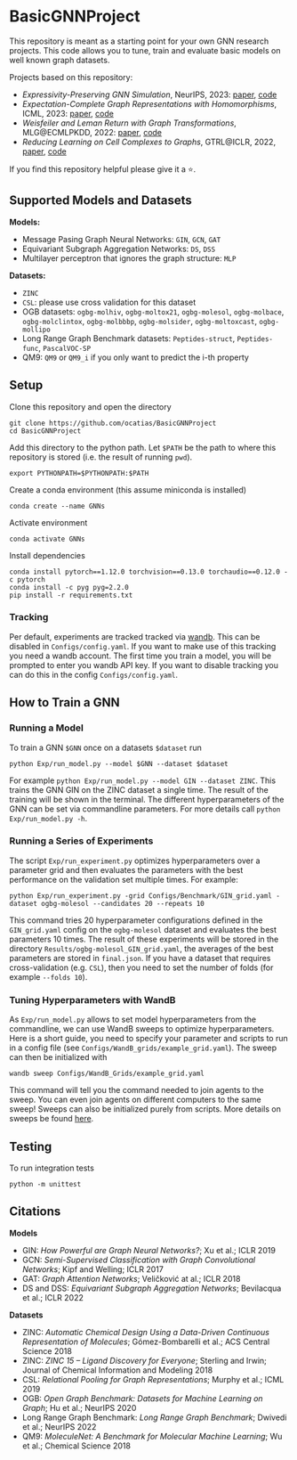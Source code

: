# BasicGNNProject
This repository is meant as a starting point for your own GNN research projects. This code allows you to tune, train and evaluate basic models on well known graph datasets. 

Projects based on this repository:
- _Expressivity-Preserving GNN Simulation_, NeurIPS, 2023: [paper](https://openreview.net/forum?id=ytTfonl9Wd), [code](https://github.com/ocatias/GNN-Simulation)
- _Expectation-Complete Graph Representations with Homomorphisms_, ICML, 2023: [paper](https://openreview.net/forum?id=ppgRPC14uI), [code](https://github.com/ocatias/HomCountGNNs)
- _Weisfeiler and Leman Return with Graph Transformations_, MLG@ECMLPKDD, 2022: [paper](https://openreview.net/pdf?id=Oq5mzL-3SUV), [code](https://github.com/ocatias/WL_Return)
- _Reducing Learning on Cell Complexes to Graphs_, GTRL@ICLR, 2022, [paper](https://openreview.net/pdf?id=HKUxAE-J6lq), [code](https://github.com/ocatias/CellComplexesToGraphs)

If you find this repository helpful please give it a :star:.

## Supported Models and Datasets

**Models:**
- Message Pasing Graph Neural Networks: `GIN`, `GCN`, `GAT`
- Equivariant Subgraph Aggregation Networks: `DS`, `DSS`
- Multilayer perceptron that ignores the graph structure: `MLP`

**Datasets:**
- `ZINC` 
- `CSL`: please use cross validation for this dataset
- OGB datasets: `ogbg-molhiv`, `ogbg-moltox21`, `ogbg-molesol`, `ogbg-molbace`, `ogbg-molclintox`, `ogbg-molbbbp`, `ogbg-molsider`, `ogbg-moltoxcast`, `ogbg-mollipo`
- Long Range Graph Benchmark datasets: `Peptides-struct`, `Peptides-func`, `PascalVOC-SP`
- QM9: `QM9` or `QM9_i` if you only want to predict the i-th property


## Setup

Clone this repository and open the directory
```
git clone https://github.com/ocatias/BasicGNNProject
cd BasicGNNProject
```

Add this directory to the python path. Let `$PATH` be the path to where this repository is stored (i.e. the result of running `pwd`).
```
export PYTHONPATH=$PYTHONPATH:$PATH
```

Create a conda environment (this assume miniconda is installed)
```
conda create --name GNNs
```

Activate environment
```
conda activate GNNs
```

Install dependencies
```
conda install pytorch==1.12.0 torchvision==0.13.0 torchaudio==0.12.0 -c pytorch
conda install -c pyg pyg=2.2.0
pip install -r requirements.txt
```

### Tracking
Per default, experiments are tracked tracked via [wandb](https://wandb.ai/). This can be disabled in `Configs/config.yaml`. If you want to make use of this tracking you need a wandb account. The first time you train a model, you will be prompted to enter you wandb API key. If you want to disable tracking you can do this in the config `Configs/config.yaml`.

## How to Train a GNN

### Running a Model

To train a GNN `$GNN` once on a datasets `$dataset` run
```
python Exp/run_model.py --model $GNN --dataset $dataset
```

For example `python Exp/run_model.py --model GIN --dataset ZINC`. This trains the GNN GIN on the ZINC dataset a single time. The result of the training will be shown in the terminal. The different hyperparameters of the GNN can be set via commandline parameters. For more details call `python Exp/run_model.py -h`.

### Running a Series of Experiments

The script `Exp/run_experiment.py` optimizes hyperparameters over a parameter grid and then evaluates the parameters with the best performance on the validation set multiple times. For example:
```
python Exp/run_experiment.py -grid Configs/Benchmark/GIN_grid.yaml -dataset ogbg-molesol --candidates 20 --repeats 10 
```
This command tries 20 hyperparameter configurations defined in the `GIN_grid.yaml` config on the `ogbg-molesol` dataset and evaluates the best parameters 10 times. The result of these experiments will be stored in the directory `Results/ogbg-molesol_GIN_grid.yaml`, the averages of the best parameters are stored in `final.json`. If you have a dataset that requires cross-validation (e.g. `CSL`), then you need to set the number of folds (for example `--folds 10`).

### Tuning Hyperparameters with WandB

As `Exp/run_model.py` allows to set model hyperparameters from the commandline, we can use WandB sweeps to optimize hyperparameters.  Here is a short guide, you need to specify your parameter and scripts to run in a config file (see `Configs/WandB_grids/example_grid.yaml`). The sweep can then be initialized with
```
wandb sweep Configs/WandB_Grids/example_grid.yaml
```
This command will tell you the command needed to join agents to the sweep. You can even join agents on different computers to the same sweep! Sweeps can also be initialized purely from scripts. More details on sweeps be found [here](https://wandb.ai/site/sweeps).



## Testing

To run integration tests
```
python -m unittest
```

## Citations
**Models**
- GIN: _How Powerful are Graph Neural Networks?_; Xu et al.; ICLR 2019
- GCN: _Semi-Supervised Classification with Graph Convolutional Networks_; Kipf and Welling; ICLR 2017
- GAT: _Graph Attention Networks_; Veličković at al.;  ICLR 2018
- DS and DSS: _Equivariant Subgraph Aggregation Networks_; Bevilacqua et al.; ICLR 2022


**Datasets**
- ZINC: _Automatic Chemical Design Using a Data-Driven Continuous Representation of Molecules_; Gómez-Bombarelli et al.; ACS Central Science 2018
- ZINC: _ZINC 15 – Ligand Discovery for Everyone_; Sterling and Irwin; Journal of Chemical Information and Modeling 2018
- CSL: _Relational Pooling for Graph Representations_; Murphy et al.; ICML 2019
- OGB: _Open Graph Benchmark: Datasets for Machine Learning on Graph_; Hu et al.; NeurIPS 2020
- Long Range Graph Benchmark: _Long Range Graph Benchmark_; Dwivedi et al.; NeurIPS 2022
- QM9: _MoleculeNet: A Benchmark for Molecular Machine Learning_; Wu et al.; Chemical Science 2018